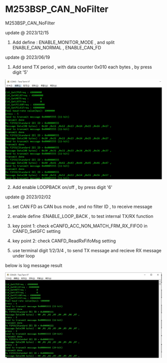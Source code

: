 # M253BSP_CAN_NoFilter
 M253BSP_CAN_NoFilter


update @ 2023/12/15

1. Add define : ENABLE_MONITOR_MODE , and split ENABLE_CAN_NORMAL , ENABLE_CAN_FD


update @ 2023/06/19

1. Add send TX period , with data counter 0x010 each bytes , by press digit '5'

![image](https://github.com/released/M253BSP_CAN_NoFilter/blob/main/log2.jpg)	

2. Add enable LOOPBACK on/off , by press digit '6'


update @ 2023/02/02

1. set CAN FD as CAN bus mode , and no filter ID , to receive message

2. enable define :ENABLE_LOOP_BACK , to test internal TX/RX function

3. key point 1: check eCANFD_ACC_NON_MATCH_FRM_RX_FIFO0 in CANFD_SetGFC setting

4. key point 2: check CANFD_ReadRxFifoMsg setting

5. use terminal digit 1/2/3/4 , to send TX message and recieve RX message under loop 

below is log message result

![image](https://github.com/released/M253BSP_CAN_NoFilter/blob/main/log.jpg)	
